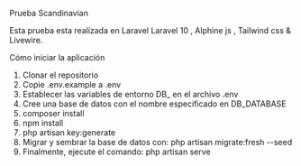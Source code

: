 Prueba Scandinavian

Esta prueba esta realizada en Laravel Laravel 10 , Alphine js , Tailwind css &  Livewire.

Cómo iniciar la aplicación

1.	Clonar el repositorio
2.	Copie .env.example a .env
3.	Establecer las variables de entorno DB_ en el archivo .env
4.	Cree una base de datos con el nombre especificado en DB_DATABASE
5.	composer install
6.	npm install
7.	php artisan key:generate
8.	Migrar y sembrar la base de datos con: php artisan migrate:fresh --seed
9.	Finalmente, ejecute el comando: php artisan serve
